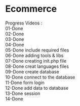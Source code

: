 # Ecommerce 
Progress Videos :  
01-Done  
02-Done  
03-Done   
04-Done  
05-Done include required files  
06-Done adding tools & libs  
07-Done creating init.php file   
08-Done creat languages files      
09-Done create database          
10-Done connect to the database      
11-Done form login             
12-Done add data to database     
13-Done session    
14-Done 

